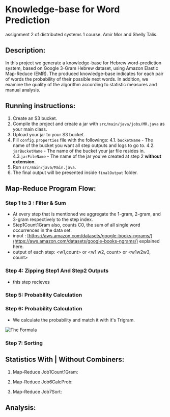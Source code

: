 # Knowledge-base for Word Prediction
assignment 2 of distributed systems 1 course.
Amir Mor and Shelly Talis.

## Description:
In this project we generate a knowledge-base for Hebrew word-prediction system, based on
Google 3-Gram Hebrew dataset, using Amazon Elastic Map-Reduce (EMR). The produced
knowledge-base indicates for each pair of words the probability of their possible next words. In
addition, we examine the quality of the algorithm according to statistic measures and manual
analysis.

## Running instructions:


1. Create an S3 bucket.
2. Compile the project and create a jar with `src/main/java/jobs/MR.java` as your main class.
3. Upload your jar to your S3 bucket.
4. Fill `config.properties` file with the followings:
    4.1. `bucketName` - The name of the bucket you want all step outputs and logs to go to.
    4.2. `jarBucketName` - The name of the bucket your jar file resides in.
    4.3.`jarFileName` - The name of the jar you've created at step 2 **without extension**.
5. Run `src/main/java/Main.java`.
6. The final output will be presented inside `finalOutput` folder.

## Map-Reduce Program Flow:

### Step 1 to 3 : Filter & Sum 
* At every step that is mentioned we aggregate the 1-gram, 2-gram, and 3-gram respectively to the step index.
* Step1Count1Gram also, counts C0, the sum of all single word occurrences in the data set.
* input : [https://aws.amazon.com/datasets/google-books-ngrams/](https://aws.amazon.com/datasets/google-books-ngrams/) explained here.
* output of each step: <w1,count> or <w1 w2, count> or <w1w2w3, count>
### Step 4: Zipping Step1 And Step2 Outputs
* this step recieves
### Step 5: Probability Calculation

### Step 6: Probability Calculation

* We calculate the probability and match it with it's Trigram.

![The Formula](del.png "The Formula")


### Step 7: Sorting


## Statistics With | Without Combiners:


1. Map-Reduce Job1Count1Gram:

  




4. Map-Reduce Job6CalcProb:

  


5. Map-Reduce Job7Sort:



## Analysis:




